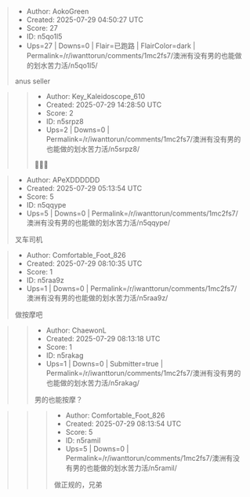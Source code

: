 > - Author: AokoGreen
> - Created: 2025-07-29 04:50:27 UTC
> - Score: 27
> - ID: n5qo1l5
> - Ups=27 | Downs=0 | Flair=已跑路 | FlairColor=dark | Permalink=/r/iwanttorun/comments/1mc2fs7/澳洲有没有男的也能做的划水苦力活/n5qo1l5/
>
> anus seller

>> - Author: Key_Kaleidoscope_610
>> - Created: 2025-07-29 14:28:50 UTC
>> - Score: 2
>> - ID: n5srpz8
>> - Ups=2 | Downs=0 | Permalink=/r/iwanttorun/comments/1mc2fs7/澳洲有没有男的也能做的划水苦力活/n5srpz8/
>>
>> 🤣🤣🤣

> - Author: APeXDDDDDD
> - Created: 2025-07-29 05:13:54 UTC
> - Score: 5
> - ID: n5qqype
> - Ups=5 | Downs=0 | Permalink=/r/iwanttorun/comments/1mc2fs7/澳洲有没有男的也能做的划水苦力活/n5qqype/
>
> 叉车司机

> - Author: Comfortable_Foot_826
> - Created: 2025-07-29 08:10:35 UTC
> - Score: 1
> - ID: n5raa9z
> - Ups=1 | Downs=0 | Permalink=/r/iwanttorun/comments/1mc2fs7/澳洲有没有男的也能做的划水苦力活/n5raa9z/
>
> 做按摩吧

>> - Author: ChaewonL
>> - Created: 2025-07-29 08:13:18 UTC
>> - Score: 1
>> - ID: n5rakag
>> - Ups=1 | Downs=0 | Submitter=true | Permalink=/r/iwanttorun/comments/1mc2fs7/澳洲有没有男的也能做的划水苦力活/n5rakag/
>>
>> 男的也能按摩？

>>> - Author: Comfortable_Foot_826
>>> - Created: 2025-07-29 08:13:54 UTC
>>> - Score: 5
>>> - ID: n5ramil
>>> - Ups=5 | Downs=0 | Permalink=/r/iwanttorun/comments/1mc2fs7/澳洲有没有男的也能做的划水苦力活/n5ramil/
>>>
>>> 做正规的，兄弟
